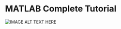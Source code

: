 # MATLAB Complete Tutorial

[![IMAGE ALT TEXT HERE](https://i.ytimg.com/vi/T_ekAD7U-wU/maxresdefault.jpg)](https://www.youtube.com/watch?v=T_ekAD7U-wU)
